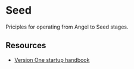 # Seed

Priciples for operating from Angel to Seed stages.



## Resources

- [Version One startup handbook](https://versionone.vc/startup-handbook/)